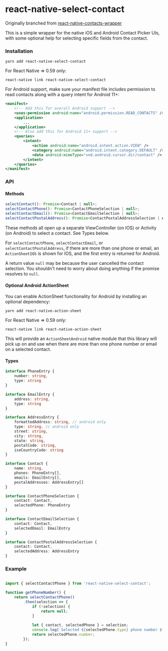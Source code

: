 # react-native-select-contact

Originally branched from [react-native-contacts-wrapper](https://github.com/LynxITDigital/react-native-contacts-wrapper)

This is a simple wrapper for the native iOS and Android Contact Picker UIs, with some optional help for selecting specific fields from the contact.

### Installation

```
yarn add react-native-select-contact
```

For React Native => 0.59 only:
```
react-native link react-native-select-contact
```

For Android support, make sure your manifest file includes permission to read contacts along with a query intent for Android 11+:
```xml
<manifest>
    <!-- Add this for overall Android support -->
    <uses-permission android:name="android.permission.READ_CONTACTS" />
    <application>
        ...
    </application>
    <!-- Also add this for Android 11+ support -->
    <queries>
        <intent>
            <action android:name="android.intent.action.VIEW" />
            <category android:name="android.intent.category.DEFAULT" />
            <data android:mimeType="vnd.android.cursor.dir/contact" />
        </intent>
    </queries>
</manifest>
```

### API

#### Methods

```javascript
selectContact(): Promise<Contact | null>;
selectContactPhone(): Promise<ContactPhoneSelection | null>;
selectContactEmail(): Promise<ContactEmailSelection | null>;
selectContactPostalAddress(): Promise<ContactPostalAddressSelection | null>;
```

These methods all open up a separate ViewController (on IOS) or Activity (on Android) to select a contact.  See Types below.

For `selectContactPhone`, `selectContactEmail`, or `selectContactPostalAddress`, if there are more than one phone or email, an `ActionSheetIOS` is
shown for IOS, and the first entry is returned for Android.

A return value `null` may be because the user cancelled the contact selection.  You shouldn't need to worry about doing
anything if the promise resolves to `null`.

#### Optional Android ActionSheet

You can enable ActionSheet functionality for Android by installing an optional dependency:

```
yarn add react-native-action-sheet
```

For React Native => 0.59 only:
```
react-native link react-native-action-sheet
```

This will provide an `ActionSheetAndroid` native module that this library will pick up on and use
when there are more than one phone number or email on a selected contact.

#### Types

```typescript
interface PhoneEntry {
    number: string,
    type: string
}

interface EmailEntry {
    address: string,
    type: string
}

interface AddressEntry {
    formattedAddress: string, // android only
    type: string, // android only
    street: string,
    city: string,
    state: string,
    postalCode: string,
    isoCountryCode: string
}

interface Contact {
    name: string,
    phones: PhoneEntry[],
    emails: EmailEntry[],
    postalAddresses: AddressEntry[]
}

interface ContactPhoneSelection {
    contact: Contact,
    selectedPhone: PhoneEntry
}

interface ContactEmailSelection {
    contact: Contact,
    selectedEmail: EmailEntry
}

interface ContactPostalAddressSelection {
    contact: Contact,
    selectedAddress: AddressEntry
}
```

### Example

```javascript

import { selectContactPhone } from 'react-native-select-contact';

function getPhoneNumber() {
    return selectContactPhone()
        .then(selection => {
            if (!selection) {
                return null;
            }
            
            let { contact, selectedPhone } = selection;
            console.log(`Selected ${selectedPhone.type} phone number ${selectedPhone.number} from ${contact.name}`);
            return selectedPhone.number;
        });  
}


```
